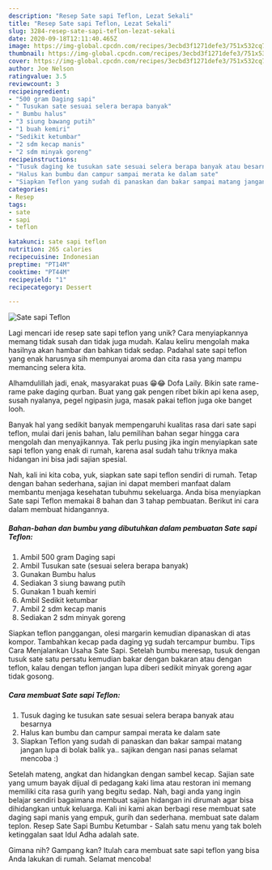 ```yaml
---
description: "Resep Sate sapi Teflon, Lezat Sekali"
title: "Resep Sate sapi Teflon, Lezat Sekali"
slug: 3284-resep-sate-sapi-teflon-lezat-sekali
date: 2020-09-18T12:11:40.465Z
image: https://img-global.cpcdn.com/recipes/3ecbd3f1271defe3/751x532cq70/sate-sapi-teflon-foto-resep-utama.jpg
thumbnail: https://img-global.cpcdn.com/recipes/3ecbd3f1271defe3/751x532cq70/sate-sapi-teflon-foto-resep-utama.jpg
cover: https://img-global.cpcdn.com/recipes/3ecbd3f1271defe3/751x532cq70/sate-sapi-teflon-foto-resep-utama.jpg
author: Joe Nelson
ratingvalue: 3.5
reviewcount: 3
recipeingredient:
- "500 gram Daging sapi"
- " Tusukan sate sesuai selera berapa banyak"
- " Bumbu halus"
- "3 siung bawang putih"
- "1 buah kemiri"
- "Sedikit ketumbar"
- "2 sdm kecap manis"
- "2 sdm minyak goreng"
recipeinstructions:
- "Tusuk daging ke tusukan sate sesuai selera berapa banyak atau besarnya"
- "Halus kan bumbu dan campur sampai merata ke dalam sate"
- "Siapkan Teflon yang sudah di panaskan dan bakar sampai matang jangan lupa di bolak balik ya.. sajikan dengan nasi panas selamat mencoba :)"
categories:
- Resep
tags:
- sate
- sapi
- teflon

katakunci: sate sapi teflon 
nutrition: 265 calories
recipecuisine: Indonesian
preptime: "PT14M"
cooktime: "PT44M"
recipeyield: "1"
recipecategory: Dessert

---
```



![Sate sapi Teflon](https://img-global.cpcdn.com/recipes/3ecbd3f1271defe3/751x532cq70/sate-sapi-teflon-foto-resep-utama.jpg)

Lagi mencari ide resep sate sapi teflon yang unik? Cara menyiapkannya memang tidak susah dan tidak juga mudah. Kalau keliru mengolah maka hasilnya akan hambar dan bahkan tidak sedap. Padahal sate sapi teflon yang enak harusnya sih mempunyai aroma dan cita rasa yang mampu memancing selera kita.

Alhamdulillah jadi, enak, masyarakat puas 😁😂 Dofa Laily. Bikin sate rame-rame pake daging qurban. Buat yang gak pengen ribet bikin api kena asep, susah nyalanya, pegel ngipasin juga, masak pakai teflon juga oke banget looh.

Banyak hal yang sedikit banyak mempengaruhi kualitas rasa dari sate sapi teflon, mulai dari jenis bahan, lalu pemilihan bahan segar hingga cara mengolah dan menyajikannya. Tak perlu pusing jika ingin menyiapkan sate sapi teflon yang enak di rumah, karena asal sudah tahu triknya maka hidangan ini bisa jadi sajian spesial.


Nah, kali ini kita coba, yuk, siapkan sate sapi teflon sendiri di rumah. Tetap dengan bahan sederhana, sajian ini dapat memberi manfaat dalam membantu menjaga kesehatan tubuhmu sekeluarga. Anda bisa menyiapkan Sate sapi Teflon memakai 8 bahan dan 3 tahap pembuatan. Berikut ini cara dalam membuat hidangannya.

<!--inarticleads1-->

##### Bahan-bahan dan bumbu yang dibutuhkan dalam pembuatan Sate sapi Teflon:

1. Ambil 500 gram Daging sapi
1. Ambil  Tusukan sate (sesuai selera berapa banyak)
1. Gunakan  Bumbu halus
1. Sediakan 3 siung bawang putih
1. Gunakan 1 buah kemiri
1. Ambil Sedikit ketumbar
1. Ambil 2 sdm kecap manis
1. Sediakan 2 sdm minyak goreng


Siapkan teflon panggangan, olesi margarin kemudian dipanaskan di atas kompor. Tambahkan kecap pada daging yg sudah tercampur bumbu. Tips Cara Menjalankan Usaha Sate Sapi. Setelah bumbu meresap, tusuk dengan tusuk sate satu persatu kemudian bakar dengan bakaran atau dengan teflon, kalau dengan teflon jangan lupa diberi sedikit minyak goreng agar tidak gosong. 

<!--inarticleads2-->

##### Cara membuat Sate sapi Teflon:

1. Tusuk daging ke tusukan sate sesuai selera berapa banyak atau besarnya
1. Halus kan bumbu dan campur sampai merata ke dalam sate
1. Siapkan Teflon yang sudah di panaskan dan bakar sampai matang jangan lupa di bolak balik ya.. sajikan dengan nasi panas selamat mencoba :)


Setelah mateng, angkat dan hidangkan dengan sambel kecap. Sajian sate yang umum bayak dijual di pedagang kaki lima atau restoran ini memang memiliki cita rasa gurih yang begitu sedap. Nah, bagi anda yang ingin belajar sendiri bagaimana membuat sajian hidangan ini dirumah agar bisa dihidangkan untuk keluarga. Kali ini kami akan berbagi rese membuat sate daging sapi manis yang empuk, gurih dan sederhana. membuat sate dalam teplon. Resep Sate Sapi Bumbu Ketumbar - Salah satu menu yang tak boleh ketinggalan saat Idul Adha adalah sate. 

Gimana nih? Gampang kan? Itulah cara membuat sate sapi teflon yang bisa Anda lakukan di rumah. Selamat mencoba!
